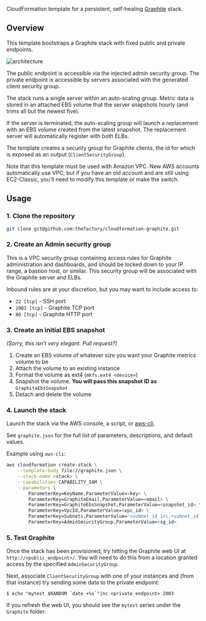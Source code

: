 CloudFormation template for a persistent, self-healing [Graphite](http://graphite.wikidot.com/) stack.

## Overview

This template bootstraps a Graphite stack with fixed public and private endpoints.

![architecture](https://raw.githubusercontent.com/thefactory/cloudformation-graphite/master/stack_architecture.png)

The public endpoint is accessible via the injected admin security group. The private endpoint is accessible by servers associated with the generated client security group.

The stack runs a single server within an auto-scaling group. Metric data is stored in an attached EBS volume that the server snapshots hourly (and trims all but the newest five).

If the server is terminated, the auto-scaling group will launch a replacement with an EBS volume created from the latest snapshot. The replacement server will automatically register with both ELBs.

The template creates a security group for Graphite clients, the id for which is exposed as an output (`ClientSecurityGroup`).

Note that this template must be used with Amazon VPC. New AWS accounts automatically use VPC, but if you have an old account and are still using EC2-Classic, you'll need to modify this template or make the switch.

## Usage

### 1. Clone the repository
```bash
git clone git@github.com:thefactory/cloudformation-graphite.git
```

### 2. Create an Admin security group
This is a VPC security group containing access rules for Graphite administration and dashboards, and should be locked down to your IP range, a bastion host, or similar. This security group will be associated with the Graphite server and ELBs.

Inbound rules are at your discretion, but you may want to include access to:
* `22 [tcp]` - SSH port
* `2003 [tcp]` - Graphite TCP port
* `80 [tcp]` - Graphite HTTP port

### 3. Create an initial EBS snapshot
_(Sorry, this isn't very elegant. Pull request?)_

1. Create an EBS volume of whatever size you want your Graphite metrics volume to be
2. Attach the volume to an existing instance
3. Format the volume as ext4 (`mkfs.ext4 <device>`)
4. Snapshot the volume. **You will pass this snapshot ID as** `GraphiteEbsSnapshot`
5. Detach and delete the volume

### 4. Launch the stack
Launch the stack via the AWS console, a script, or [aws-cli](https://github.com/aws/aws-cli).

See `graphite.json` for the full list of parameters, descriptions, and default values.

Example using `aws-cli`:
```bash
aws cloudformation create-stack \
    --template-body file://graphite.json \
    --stack-name <stack> \
    --capabilities CAPABILITY_IAM \
    --parameters \
        ParameterKey=KeyName,ParameterValue=<key> \
        ParameterKey=GraphiteEmail,ParameterValue=<email> \
        ParameterKey=GraphiteEbsSnapshot,ParameterValue=<snapshot_id> \
        ParameterKey=VpcId,ParameterValue=<vpc_id> \
        ParameterKey=Subnets,ParameterValue='<subnet_id_1>\,<subnet_id_2>' \
        ParameterKey=AdminSecurityGroup,ParameterValue=<sg_id>
```

### 5. Test Graphite
Once the stack has been provisioned, try hitting the Graphite web UI at `http://<public_endpoint>/`. You will need to do this from a location granted access by the specified `AdminSecurityGroup`.

Next, associate `ClientSecurityGroup` with one of your instances and (from that instance) try sending some data to the private endpoint:
```console
$ echo "mytest $RANDOM `date +%s`"|nc <private_endpoint> 2003
```

If you refresh the web UI, you should see the `mytest` series under the `Graphite` folder.

